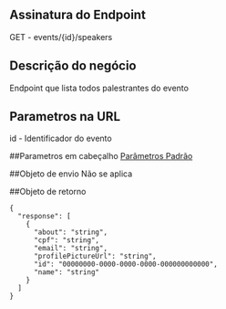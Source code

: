 ## Assinatura do Endpoint

GET - events/{id}/speakers

## Descrição do negócio
Endpoint que lista todos palestrantes do evento

## Parametros na URL
id - Identificador do evento

##Parametros em cabeçalho
[Parâmetros Padrão](/API-\(Endpoints\)/Parâmetros-Padrão)

##Objeto de envio
Não se aplica

##Objeto de retorno

```
{
  "response": [
    {
      "about": "string",
      "cpf": "string",
      "email": "string",
      "profilePictureUrl": "string",
      "id": "00000000-0000-0000-0000-000000000000",
      "name": "string"
    }
  ]
}
```